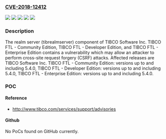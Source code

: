 ### [CVE-2018-12412](https://cve.mitre.org/cgi-bin/cvename.cgi?name=CVE-2018-12412)
![](https://img.shields.io/static/v1?label=Product&message=TIBCO%20FTL%20-%20Community%20Edition&color=blue)
![](https://img.shields.io/static/v1?label=Product&message=TIBCO%20FTL%20-%20Developer%20Edition&color=blue)
![](https://img.shields.io/static/v1?label=Product&message=TIBCO%20FTL%20-%20Enterprise%20Edition&color=blue)
![](https://img.shields.io/static/v1?label=Version&message=unspecified%20&color=brightgreen)
![](https://img.shields.io/static/v1?label=Vulnerability&message=The%20impact%20of%20this%20vulnerability%20includes%20the%20theoretical%20possibility%20that%20an%20attacker%20could%20gain%20full%20access%20to%20realm%20configuration.%20With%20such%20access%2C%20the%20attacker%20might%20also%20be%20able%20to%20gain%20access%20to%20all%20data%20sent%20to%20endpoints%20controlled%20by%20the%20realm%20server.&color=brightgreen)

### Description

The realm server (tibrealmserver) component of TIBCO Software Inc. TIBCO FTL - Community Edition, TIBCO FTL - Developer Edition, and TIBCO FTL - Enterprise Edition contains a vulnerability which may allow an attacker to perform cross-site request forgery (CSRF) attacks. Affected releases are TIBCO Software Inc. TIBCO FTL - Community Edition: versions up to and including 5.4.0, TIBCO FTL - Developer Edition: versions up to and including 5.4.0, TIBCO FTL - Enterprise Edition: versions up to and including 5.4.0.

### POC

#### Reference
- http://www.tibco.com/services/support/advisories

#### Github
No PoCs found on GitHub currently.


